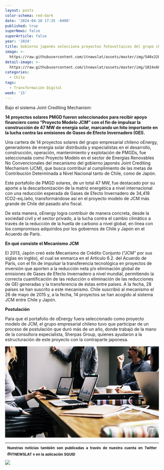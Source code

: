 ```yaml
---
layout: posts
color-schema: red-dark
date: '2024-04-10 17:35 -0400'
published: true
superNews: false
superArticle: false
year: '2024'
title: Gobierno japonés selecciona proyectos fotovoltaicos del grupo chileno oEnergy
image: >-
  https://raw.githubusercontent.com/itnewslat/assets/master/img/540x320/Proyeccion-Tendencia-p.jpg
detail-image: >-
  https://raw.githubusercontent.com/itnewslat/assets/master/img/1024x680/Proyeccion-Tendencia-g.jpg
categories:
  - Chile
tags:
  - Transformación Digital
week: '15'
---
```

Bajo el sistema Joint Crediting Mechanism:

**14 proyectos solares PMGD fueron seleccionados para recibir apoyo financiero como “Proyecto Modelo JCM” con el fin de impulsar la construcción de 47 MW de energía solar, marcando un hito importante en la lucha contra las emisiones de Gases de Efecto Invernadero (GEI).**

Una cartera de 14 proyectos solares del grupo empresarial chileno oEnergy, generadores de energía solar distribuida y especialistas en el desarrollo, construcción, operación, mantenimiento y explotación de PMGDs, fue seleccionada como Proyecto Modelo en el sector de Energías Renovables No Convencionales del mecanismo del gobierno japonés Joint Crediting Mechanism (JCM), que busca contribuir al cumplimiento de las metas de Contribución Determinada a Nivel Nacional tanto de Chile, como de Japón.

Este portafolio de PMGD solares, de un total 47 MW, fue destacado por su aporte a la descarbonización de la matriz energética a nivel internacional con una reducción esperada de Gases de Efecto Invernadero de 34,418 tCO2-eq./año, transformándose así en el proyecto modelo de JCM más grande de Chile del pasado año fiscal.

De esta manera, oEnergy logra contribuir de manera concreta, desde la sociedad civil y el sector privado, a la lucha contra el cambio climático a través de la reducción de la huella de carbono a nivel global, en línea con los compromisos adquiridos por los gobiernos de Chile y Japón en el Acuerdo de París.

**En qué consiste el Mecanismo JCM**

El 2013, Japón creó este Mecanismo de Crédito Conjunto (“JCM” por sus siglas en inglés), el cual se enmarca en el Artículo 6.2. del Acuerdo de París, con el fin de impulsar la transferencia tecnológica en proyectos de inversión que aporten a la reducción neta y/o eliminación global de emisiones de Gases de Efecto Invernadero a nivel mundial, permitiendo la correcta cuantificación de las reducción o eliminación de las reducciones de GEI generadas y la transferencia de éstas entre países. A la fecha, 28 países se han suscrito a este mecanismo. Chile suscribió al mecanismo el 26 de mayo de 2015 y, a la fecha, 14 proyectos se han acogido al sistema JCM entre Chile y Japón.

**Postulación**

Para que el portafolio de oEnergy fuera seleccionado como proyecto modelo de JCM, el grupo empresarial chileno tuvo que participar de un proceso de postulación que duró más de un año, donde trabajó de la mano de la consultora especialista, Sherpas Group, quienes ayudaron a la estructuración de este proyecto con la contraparte japonesa.

![](https://raw.githubusercontent.com/itnewslat/assets/master/img/540x320/Proyeccion-Tendencia-p.jpg)

<table style="height: 42px;" width="569">
<tbody>
<tr>
<td style="text-align: justify;"><sub><strong>Nuestras noticias también son publicadas a través de nuestra cuenta en Twitter <a href="https://twitter.com/itnewslat?lang=es">@ITNEWSLAT</a> y en la aplicación <a href="https://squidapp.co/en/">SQUID</a></strong></sub></td>
</tr>
</tbody>
</table>

<img src="https://tracker.metricool.com/c3po.jpg?hash=56f88a41e39ab42c063cc51676587a04"/>
